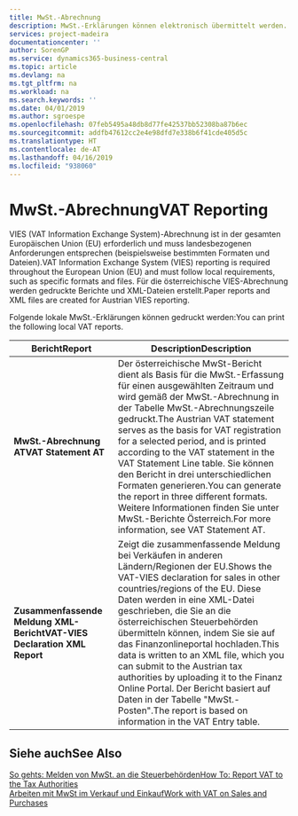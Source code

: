 ```yaml
---
title: MwSt.-Abrechnung
description: MwSt.-Erklärungen können elektronisch übermittelt werden.
services: project-madeira
documentationcenter: ''
author: SorenGP
ms.service: dynamics365-business-central
ms.topic: article
ms.devlang: na
ms.tgt_pltfrm: na
ms.workload: na
ms.search.keywords: ''
ms.date: 04/01/2019
ms.author: sgroespe
ms.openlocfilehash: 07feb5495a48db8d77fe42537bb52308ba87b6ec
ms.sourcegitcommit: addfb47612cc2e4e98dfd7e338b6f41cde405d5c
ms.translationtype: HT
ms.contentlocale: de-AT
ms.lasthandoff: 04/16/2019
ms.locfileid: "938060"
---
```

# <a name="vat-reporting"></a><span data-ttu-id="5901d-103">MwSt.-Abrechnung</span><span class="sxs-lookup"><span data-stu-id="5901d-103">VAT Reporting</span></span>
<span data-ttu-id="5901d-104">VIES (VAT Information Exchange System)-Abrechnung ist in der gesamten Europäischen Union (EU) erforderlich und muss landesbezogenen Anforderungen entsprechen (beispielsweise bestimmten Formaten und Dateien).</span><span class="sxs-lookup"><span data-stu-id="5901d-104">VAT Information Exchange System (VIES) reporting is required throughout the European Union (EU) and must follow local requirements, such as specific formats and files.</span></span> <span data-ttu-id="5901d-105">Für die österreichische VIES-Abrechnung werden gedruckte Berichte und XML-Dateien erstellt.</span><span class="sxs-lookup"><span data-stu-id="5901d-105">Paper reports and XML files are created for Austrian VIES reporting.</span></span>

<span data-ttu-id="5901d-106">Folgende lokale MwSt.-Erklärungen können gedruckt werden:</span><span class="sxs-lookup"><span data-stu-id="5901d-106">You can print the following local VAT reports.</span></span>  

|<span data-ttu-id="5901d-107">Bericht</span><span class="sxs-lookup"><span data-stu-id="5901d-107">Report</span></span>|<span data-ttu-id="5901d-108">Description</span><span class="sxs-lookup"><span data-stu-id="5901d-108">Description</span></span>|  
|------------|---------------------------------------|  
|<span data-ttu-id="5901d-109">**MwSt.-Abrechnung AT**</span><span class="sxs-lookup"><span data-stu-id="5901d-109">**VAT Statement AT**</span></span>|<span data-ttu-id="5901d-110">Der österreichische MwSt-Bericht dient als Basis für die MwSt.-Erfassung für einen ausgewählten Zeitraum und wird gemäß der MwSt.-Abrechnung in der Tabelle MwSt.-Abrechnungszeile gedruckt.</span><span class="sxs-lookup"><span data-stu-id="5901d-110">The Austrian VAT statement serves as the basis for VAT registration for a selected period, and is printed according to the VAT statement in the VAT Statement Line table.</span></span> <span data-ttu-id="5901d-111">Sie können den Bericht in drei unterschiedlichen Formaten generieren.</span><span class="sxs-lookup"><span data-stu-id="5901d-111">You can generate the report in three different formats.</span></span> <span data-ttu-id="5901d-112">Weitere Informationen finden Sie unter MwSt.-Berichte Österreich.</span><span class="sxs-lookup"><span data-stu-id="5901d-112">For more information, see VAT Statement AT.</span></span>|  
|<span data-ttu-id="5901d-113">**Zusammenfassende Meldung XML-Bericht**</span><span class="sxs-lookup"><span data-stu-id="5901d-113">**VAT-VIES Declaration XML Report**</span></span>|<span data-ttu-id="5901d-114">Zeigt die zusammenfassende Meldung bei Verkäufen in anderen Ländern/Regionen der EU.</span><span class="sxs-lookup"><span data-stu-id="5901d-114">Shows the VAT-VIES declaration for sales in other countries/regions of the EU.</span></span> <span data-ttu-id="5901d-115">Diese Daten werden in eine XML-Datei geschrieben, die Sie an die österreichischen Steuerbehörden übermitteln können, indem Sie sie auf das Finanzonlineportal hochladen.</span><span class="sxs-lookup"><span data-stu-id="5901d-115">This data is written to an XML file, which you can submit to the Austrian tax authorities by uploading it to the Finanz Online Portal.</span></span> <span data-ttu-id="5901d-116">Der Bericht basiert auf Daten in der Tabelle "MwSt.-Posten".</span><span class="sxs-lookup"><span data-stu-id="5901d-116">The report is based on information in the VAT Entry table.</span></span>|  

## <a name="see-also"></a><span data-ttu-id="5901d-117">Siehe auch</span><span class="sxs-lookup"><span data-stu-id="5901d-117">See Also</span></span>  
[<span data-ttu-id="5901d-118">So gehts: Melden von MwSt. an die Steuerbehörden</span><span class="sxs-lookup"><span data-stu-id="5901d-118">How To: Report VAT to the Tax Authorities</span></span>](../../finance-how-report-vat.md)  
[<span data-ttu-id="5901d-119">Arbeiten mit MwSt im Verkauf und Einkauf</span><span class="sxs-lookup"><span data-stu-id="5901d-119">Work with VAT on Sales and Purchases</span></span>](../../finance-work-with-vat.md)
